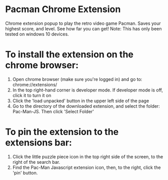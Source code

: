 # Pacman Chrome Extension
 Chrome extension popup to play the retro video game Pacman. Saves your highest score, and level. See how far you can get!
 Note: This has only been tested on windows 10 devices. 

 # To install the extension on the chrome browser:

  1) Open chrome browser (make sure you're logged in) and go to: chrome://extensions/ 
  2) In the top right-hand corner is developer mode. If developer mode is off, click it to turn it on
  3) Click the 'load unpacked' button in the upper left side of the page
  4) Go to the directory of the downloaded extension, and select the folder: Pac-Man-JS. Then click 'Select Folder'

 # To pin the extension to the extensions bar:

  1) Click the little puzzle piece icon in the top right side of the screen, to the right of the search bar.
  2) Find the Pac-Man Javascript extension icon, then, to the right, click the 'pin' button.
